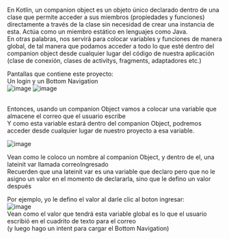 En Kotlin, un companion object es un objeto único declarado dentro de una clase que permite acceder a sus miembros (propiedades y funciones) directamente a través de la clase sin necesidad de crear una instancia de esta. Actúa como un miembro estático en lenguajes como Java. </br>
En otras palabras, nos servirá para colocar variables y funciones de manera global, de tal manera que podamos acceder a todo lo que esté dentro del companion object desde cualquier lugar del código de nuestra aplicación (clase de conexión, clases de activitys, fragments, adaptadores etc.)</br>

Pantallas que contiene este proyecto: </br>
Un login y un Bottom Navigation</br>
![image](https://github.com/exequiel-miranda/CompanionObject-y-NivelesUsuario/assets/94820436/60e6adcb-90f9-47e4-a4d2-579e2a0b20e3)
![image](https://github.com/exequiel-miranda/CompanionObject-y-NivelesUsuario/assets/94820436/03ead085-3fcb-4267-b28b-33e0cf66e0d7)

</br>
Entonces, usando un companion Object vamos a colocar una variable que almacene el correo que el usuario escribe</br>
Y como esta variable estará dentro del companion Object, podremos acceder desde cualquier lugar de nuestro proyecto a esa variable.</br>

![image](https://github.com/exequiel-miranda/CompanionObject-y-NivelesUsuario/assets/94820436/0b324683-ad5a-4f1c-878f-47993f945443)</br>


Vean como le coloco un nombre al companion Object, y dentro de el, una lateinit var llamada correoIngresado</br>
Recuerden que una lateinit var es una variable que declaro pero que no le asigno un valor en el momento de declararla, sino que le defino un valor después</br>

Por ejemplo, yo le defino el valor al darle clic al boton ingresar:</br>
![image](https://github.com/exequiel-miranda/CompanionObject-y-NivelesUsuario/assets/94820436/f798ef70-3e74-4651-a6f0-0a37bd5d1905)</br>
Vean como el valor que tendrá esta variable global es lo que el usuario escribió en el cuadrito de texto para el correo</br>
(y luego hago un intent para cargar el Bottom Navigation)</br>






